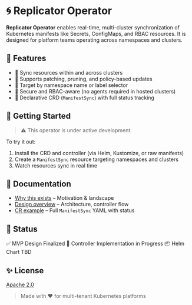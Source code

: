 # 🌀 Replicator Operator

**Replicator Operator** enables real-time, multi-cluster synchronization of Kubernetes manifests like Secrets, ConfigMaps, and RBAC resources. It is designed for platform teams operating across namespaces and clusters.

## 🚀 Features

* 🔁 Sync resources within and across clusters
* 🧩 Supports patching, pruning, and policy-based updates
* 🎯 Target by namespace name or label selector
* 🔐 Secure and RBAC-aware (no agents required in hosted clusters)
* 📜 Declarative CRD (`ManifestSync`) with full status tracking

## 🧪 Getting Started

> ⚠️ This operator is under active development.

To try it out:

1. Install the CRD and controller (via Helm, Kustomize, or raw manifests)
2. Create a `ManifestSync` resource targeting namespaces and clusters
3. Watch resources sync in real time

## 📁 Documentation

* [Why this exists](./docs/why.md) – Motivation & landscape
* [Design overview](./docs/design.md) – Architecture, controller flow
* [CR example](./docs/cr.md) – Full `ManifestSync` YAML with status

## 📌 Status

✅ MVP Design Finalized
🚧 Controller Implementation in Progress
📦 Helm Chart TBD

## ✨ License

[Apache 2.0](./LICENSE)

> Made with ❤️ for multi-tenant Kubernetes platforms
